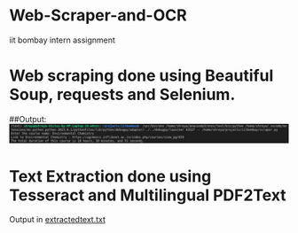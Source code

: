 # Web-Scraper-and-OCR
iit bombay intern assignment

# Web scraping done using Beautiful Soup, requests and Selenium.

##Output:
![Output](https://github.com/ShreyaSev/Web-Scraper-and-OCR/blob/main/Screenshot%20from%202023-05-10%2023-34-56.png)


# Text Extraction done using Tesseract and Multilingual PDF2Text
Output in [extractedtext.txt](https://github.com/ShreyaSev/Web-Scraper-and-OCR/blob/main/extractedtext.text)

